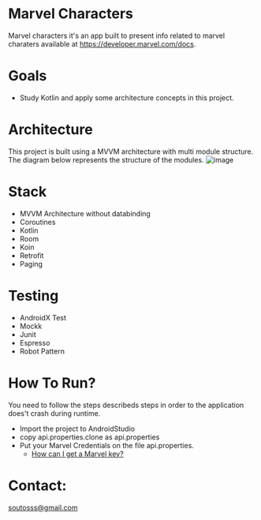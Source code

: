# Marvel Characters
Marvel characters it's an app built to present info related to marvel charaters available at https://developer.marvel.com/docs.

# Goals
- Study Kotlin and apply some architecture concepts in this project.

# Architecture
This project is built using a MVVM architecture with multi module structure. The diagram below represents the structure of the modules.
![image](https://user-images.githubusercontent.com/5900020/82272449-098f2c00-9951-11ea-9bcf-13ea55b1d6f3.png)


# Stack
  - MVVM Architecture without databinding
  - Coroutines
  - Kotlin
  - Room
  - Koin
  - Retrofit
  - Paging
  
 # Testing
  - AndroidX Test
  - Mockk
  - Junit
  - Espresso
  - Robot Pattern

# How To Run?
You need to follow the steps describeds steps in order to the application does't crash during runtime.
* Import the project to AndroidStudio
* copy api.properties.clone as api.properties
* Put your Marvel Credentials on the file api.properties.
  * [How can I get a Marvel key?](https://developer.marvel.com)

# Contact:
soutosss@gmail.com
